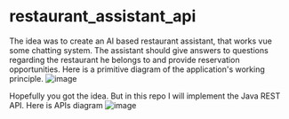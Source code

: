 # restaurant_assistant_api

The idea was to create an AI based restaurant assistant, that works vue some chatting system. The assistant should give answers to questions regarding the restaurant he belongs to and provide reservation opportunities.
Here is a primitive diagram of the application's working principle.
![image](https://github.com/user-attachments/assets/c38964bd-b3d7-404c-a37f-0f87f381d84f)


Hopefully you got the idea. But in this repo I will implement the Java REST API.
Here is APIs diagram
![image](https://github.com/user-attachments/assets/fa6e9f49-da61-4dde-b072-773e29cb4774)


